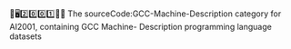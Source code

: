 🧠️🖥️2️⃣️0️⃣️0️⃣️1️⃣️💾️📜️ The sourceCode:GCC-Machine-Description category for AI2001, containing GCC Machine- Description programming language datasets
